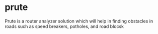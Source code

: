 # prute
Prute is a router analyzer solution which will help in finding obstacles in roads such as speed breakers, potholes, and road blocsk

